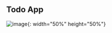 ## Todo App
![image](https://github.com/HyemCha/goorm-challenges/assets/89293165/1bf1b1b1-1361-42a8-b699-598e4eba63b6){: width="50%" height="50%"}
